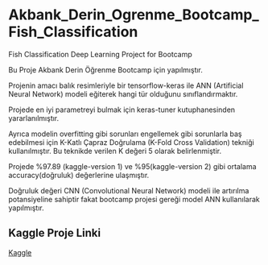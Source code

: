 # Akbank_Derin_Ogrenme_Bootcamp_Fish_Classification
Fish Classification Deep Learning Project for Bootcamp

Bu Proje Akbank Derin Öğrenme Bootcamp için yapılmıştır.

Projenin amacı balık resimleriyle bir tensorflow-keras ile ANN (Artificial Neural Network) modeli eğiterek hangi tür olduğunu sınıflandırmaktır.

Projede en iyi parametreyi bulmak için keras-tuner kutuphanesinden yararlanılmıştır. 

Ayrıca modelin overfitting gibi sorunları engellemek gibi sorunlarla baş edebilmesi için K-Katlı Çapraz Doğrulama (K-Fold Cross Validation) tekniği kullanılmıştır. Bu teknikde verilen K değeri 5 olarak belirlenmiştir. 

Projede %97.89 (kaggle-version 1) ve %95(kaggle-version 2) gibi ortalama accuracy(doğruluk) değerlerine ulaşmıştır. 

Doğruluk değeri CNN (Convolutional Neural Network) modeli ile artırılma potansiyeline sahiptir fakat bootcamp projesi gereği model ANN kullanılarak yapılmıştır.

## Kaggle Proje Linki

[Kaggle](https://www.kaggle.com/code/n4yuc4/fish-classification-ann/)
